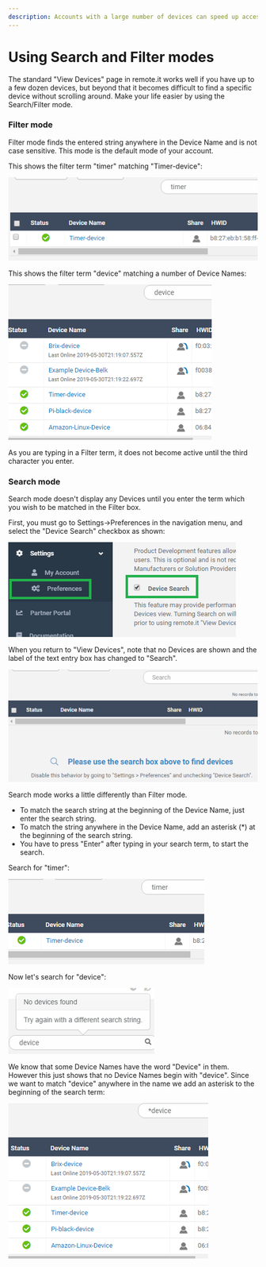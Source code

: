 ```yaml
---
description: Accounts with a large number of devices can speed up access using this mode
---
```


# Using Search and Filter modes

The standard "View Devices" page in remote.it works well if you have up to a few dozen devices, but beyond that it becomes difficult to find a specific device without scrolling around.  Make your life easier by using the Search/Filter mode.

### Filter mode

Filter mode finds the entered string anywhere in the Device Name and is not case sensitive.  This mode is the default mode of your account.  

This shows the filter term "timer" matching "Timer-device":

![](../../.gitbook/assets/image%20%2884%29.png)

This shows the filter term "device" matching a number of Device Names:

![](../../.gitbook/assets/image%20%28130%29.png)

As you are typing in a Filter term, it does not become active until the third character you enter.

### Search mode

Search mode doesn't display any Devices until you enter the term which you wish to be matched in the Filter box.

First, you must go to Settings-&gt;Preferences in the navigation menu, and select the "Device Search" checkbox as shown:

![](../../.gitbook/assets/image%20%28156%29.png)

When you return to "View Devices", note that no Devices are shown and the label of the text entry box has changed to "Search".

![](../../.gitbook/assets/image%20%2813%29.png)

Search mode works a little differently than Filter mode.

* To match the search string at the beginning of the Device Name, just enter the search string.
* To match the string anywhere in the Device Name,  add an asterisk \(\*\) at the beginning of the search string.
* You have to press "Enter" after typing in your search term, to start the search.

 

Search for "timer":

![](../../.gitbook/assets/image%20%28150%29.png)

Now let's search for "device":

![](../../.gitbook/assets/image%20%28144%29.png)

We know that some Device Names have the word "Device" in them.  However this just shows that no Device Names begin with "device".  Since we want to match "device" anywhere in the name we add an asterisk to the beginning of the search term:

![](../../.gitbook/assets/image%20%2828%29.png)

